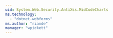 ```yaml
---
uid: System.Web.Security.AntiXss.MidCodeCharts
ms.technology: 
  - "dotnet-webforms"
ms.author: "riande"
manager: "wpickett"
---
```

